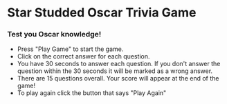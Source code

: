 # Star Studded Oscar Trivia Game

### Test you Oscar knowledge!

* Press "Play Game" to start the game.
* Click on the correct answer for each question.
* You have 30 seconds to answer each question. If you don't answer the question within the 30 seconds it will be marked as a wrong answer.
* There are 15 questions overall. Your score will appear at the end of the game!
* To play again click the button that says "Play Again"